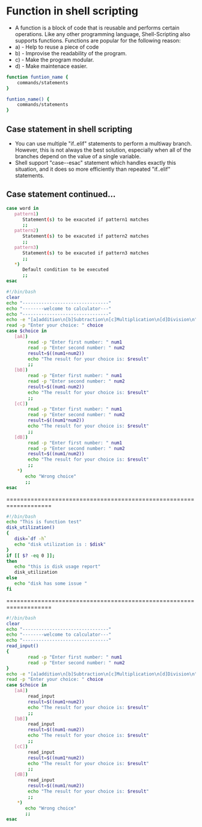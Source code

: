 # Function in shell scripting

- A function is a block of code that is reusable and performs certain operations. Like any other programming language, Shell-Scripting also supports functions. Functions are popular for the following reason:
- a) - Help to reuse a piece of code
- b) - Improvise the readability of the program.
- c) - Make the program modular.
- d) - Make maintenace easier.

```bash
function funtion_name {
    commands/statements
}

funtion_name() {
    commands/statements
}
```

## Case statement in shell scripting

- You can use multiple "if..elif" statements to perform a multiway branch. However, this is not always the best solution, especially when all of the branches depend on the value of a single variable.
- Shell support "case--esac" statement which handles exactly this situation, and it does so more efficiently than repeated "if..elif" statements.

## Case statement continued...

```bash
case word in
   pattern1)
      Statement(s) to be exacuted if pattern1 matches
      ;;
   pattern2)
      Statement(s) to be exacuted if pattern2 matches
      ;;
   pattern3)
      Statement(s) to be exacuted if pattern3 matches
      ;;
   *)
      Default condition to be executed
      ;;
esac
```

```bash
#!/bin/bash
clear
echo "--------------------------------"
echo "--------welcome to calculator---"
echo "--------------------------------"
echo -e "[a]addition\n[b]Subtraction\n[c]Multiplication\n[d]Division\n"
read -p "Enter your choice: " choice
case $choice in
   [aA])
        read -p "Enter first number: " num1
        read -p "Enter second number: " num2
        result=$((num1+num2))
        echo "The result for your choice is: $result"
        ;;
   [bB])
        read -p "Enter first number: " num1
        read -p "Enter second number: " num2
        result=$((num1-num2))
        echo "The result for your choice is: $result"
        ;;
   [cC])
        read -p "Enter first number: " num1
        read -p "Enter second number: " num2
        result=$((num1*num2))
        echo "The result for your choice is: $result"
        ;;
   [dB])
        read -p "Enter first number: " num1
        read -p "Enter second number: " num2
        result=$((num1/num2))
        echo "The result for your choice is: $result"
        ;;
    *)
       echo "Wrong choice"
       ;;
esac
```

===================================================================

```bash
#!/bin/bash
echo "This is function test"
disk_utilization()
{
   disk=`df -h`
   echo "disk utilization is : $disk"
}
if [[ $? -eq 0 ]];
then
   echo "this is disk usage report"
   disk_utilization
else
   echo "disk has some issue "
fi
```

===================================================================

```bash
#!/bin/bash
clear
echo "--------------------------------"
echo "--------welcome to calculator---"
echo "--------------------------------"
read_input()
{
        read -p "Enter first number: " num1
        read -p "Enter second number: " num2
}
echo -e "[a]addition\n[b]Subtraction\n[c]Multiplication\n[d]Division\n"
read -p "Enter your choice: " choice
case $choice in
   [aA])
        read_input
        result=$((num1+num2))
        echo "The result for your choice is: $result"
        ;;
   [bB])
        read_input
        result=$((num1-num2))
        echo "The result for your choice is: $result"
        ;;
   [cC])
        read_input
        result=$((num1*num2))
        echo "The result for your choice is: $result"
        ;;
   [dB])
        read_input
        result=$((num1/num2))
        echo "The result for your choice is: $result"
        ;;
    *)
       echo "Wrong choice"
       ;;
esac
```
